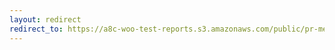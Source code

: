 ```yaml
---
layout: redirect
redirect_to: https://a8c-woo-test-reports.s3.amazonaws.com/public/pr-merge/38281/e2e/index.html
---
```

